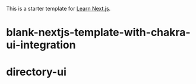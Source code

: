 This is a starter template for [Learn Next.js](https://nextjs.org/learn).
# blank-nextjs-template-with-chakra-ui-integration
# directory-ui
